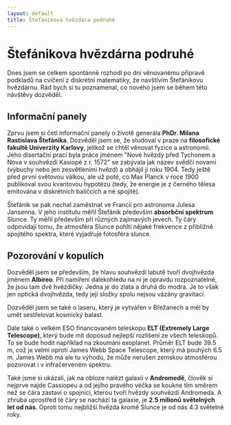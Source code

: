 ```yaml
---
layout: default
title: Štefánikova hvězdára podruhé
---
```


# Štefánikova hvězdárna podruhé

Dnes jsem se celkem spontánně rozhodl po dni věnovanému přípravě podkladů na cvičení z diskrétní matematiky, že navštívím Štefánikovu hvězdárnu. Rád bych si tu poznamenal, co nového jsem se během této návštěvy dozvěděl.

## Informační panely

Zprvu jsem si četl informační panely o životě generála **PhDr. Milana Rastislava Štefánika**. Dozvěděl jsem se, že studoval v praze na **filosofické fakultě Univerzity Karlovy**, jelikož se chtěl věnovat fyzice a astronomii. Jeho disertační prací byla práce jménem "Nové hvězdy před Tychonem a Nova v souhvězdí Kasiopé z r. 1572" se zabývala jak název svědčí novami (výbuchy nebo jen zesvětleními hvězd) a obhájil ji roku 1904. Tedy ještě před první světovou válkou, ale už poté, co Max Planck v roce 1900 publikoval svou kvantovou hypotézu (tedy, že energie je z černého tělesa emitována v diskrétních balíčcích a né spojitě).

Štefánik se pak nechal zaměstnat ve Francii pro astronoma Julesa Jansenna. V jeho institutu měřil Štefánik především **absorbční spektrum** Slunce. Ty měřil především při různých zajímavých jevech. Ty čáry odpovídají tomu, že atmosféra Slunce pohltí nějaké frekvence z přibližně spojitého spektra, které vyjadřuje fotosféra slunce.

## Pozorování v kopulích

Dozvěděl jsem se především, že hlavu souhvězdí labutě tvoří dvojhvězda jménem **Albireo**. Při namíření dalekohledu na ni je opravdu rozpoznatelné, že jsou tam dvě hvězdičky. Jedna je do zlata a druhá do modra. Je to však jen optická dvojhvězda, tedy její složky spolu nejsou vázány gravitací.

Dozvěděl jsem se také o laseru, který je vytvářen v Břežanech a měl by umět sestřelovat kosmický balast.

Dále také o velkém ESO financovaném teleskopu **ELT (Extremely Large Telescope)**, který bude mít doposud nejlepší rozlišení ze všech teleskopů. To se bude hodit například na zkoumání exoplanet. Průměr ELT bude 39.5 m, což je velmi oproti James Webb Space Telescope, který má pouhých 6.5 m. James Webb má ale tu výhodu, že může nerušen zemskou atmosférou pozorovat i v infračerveném spektru.

Také jsme si ukázali, jak na obloze nalézt galaxii v **Andromedě**, člověk si nejprve najde Cassiopeu a od jejího pravého véčka se koukne tím směrem než se čára zastaví o spojnici, kterou tvoří hvězdy souhvězdí Andromeda. A zhruba uprostřed té čáry se nachází ta galaxie, je **2.5 milionů světelných let od nás**. Oproti tomu nejbližší hvězda kromě Slunce je od nás 4.3 světelné roky.